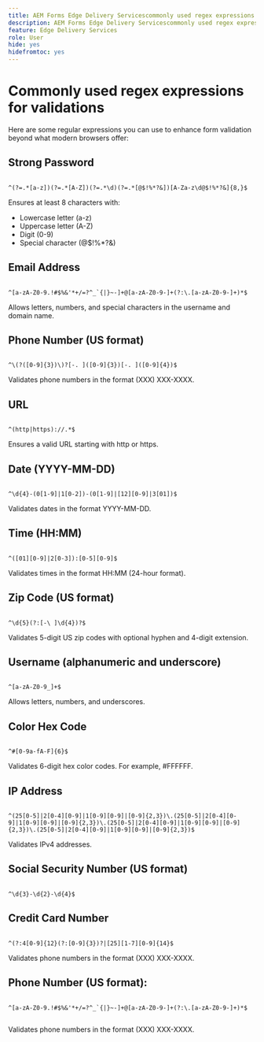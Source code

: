 ```yaml
---
title: AEM Forms Edge Delivery Servicescommonly used regex expressions for validating form fields
description: AEM Forms Edge Delivery Servicescommonly used regex expressions for validating form fields
feature: Edge Delivery Services
role: User
hide: yes
hidefromtoc: yes
---
```


# Commonly used regex expressions for validations

Here are some regular expressions you can use to enhance form validation beyond what modern browsers offer:

## Strong Password

```regex 

^(?=.*[a-z])(?=.*[A-Z])(?=.*\d)(?=.*[@$!%*?&])[A-Za-z\d@$!%*?&]{8,}$

```

Ensures at least 8 characters with:

* Lowercase letter (a-z)
* Uppercase letter (A-Z)
* Digit (0-9)
* Special character (@$!%*?&)


## Email Address


```regex 

^[a-zA-Z0-9.!#$%&'*+/=?^_`{|}~-]+@[a-zA-Z0-9-]+(?:\.[a-zA-Z0-9-]+)*$

```

Allows letters, numbers, and special characters in the username and domain name.


## Phone Number (US format)

```regex 

^\(?([0-9]{3})\)?[-. ]([0-9]{3})[-. ]([0-9]{4})$

```

Validates phone numbers in the format (XXX) XXX-XXXX.



## URL

```regex 

^(http|https)://.*$

```

Ensures a valid URL starting with http or https.



## Date (YYYY-MM-DD)

```regex 

^\d{4}-(0[1-9]|1[0-2])-(0[1-9]|[12][0-9]|3[01])$

```

Validates dates in the format YYYY-MM-DD.


## Time (HH:MM)

```regex 

^([01][0-9]|2[0-3]):[0-5][0-9]$

```

Validates times in the format HH:MM (24-hour format).


## Zip Code (US format)

```regex 

^\d{5}(?:[-\ ]\d{4})?$

```

Validates 5-digit US zip codes with optional hyphen and 4-digit extension.


## Username (alphanumeric and underscore)

```regex 

^[a-zA-Z0-9_]+$

```

Allows letters, numbers, and underscores.


## Color Hex Code

```regex 

^#[0-9a-fA-F]{6}$

```

Validates 6-digit hex color codes. For example, #FFFFFF.


## IP Address

```regex 

^(25[0-5]|2[0-4][0-9]|1[0-9][0-9]|[0-9]{2,3})\.(25[0-5]|2[0-4][0-9]|1[0-9][0-9]|[0-9]{2,3})\.(25[0-5]|2[0-4][0-9]|1[0-9][0-9]|[0-9]{2,3})\.(25[0-5]|2[0-4][0-9]|1[0-9][0-9]|[0-9]{2,3})$

```

Validates IPv4 addresses.



## Social Security Number (US format)

```regex 

^\d{3}-\d{2}-\d{4}$

```



## Credit Card Number

```regex 

^(?:4[0-9]{12}(?:[0-9]{3})?|[25][1-7][0-9]{14}$

```

Validates phone numbers in the format (XXX) XXX-XXXX.



## Phone Number (US format):

```regex 

^[a-zA-Z0-9.!#$%&'*+/=?^_`{|}~-]+@[a-zA-Z0-9-]+(?:\.[a-zA-Z0-9-]+)*$


```

Validates phone numbers in the format (XXX) XXX-XXXX.
